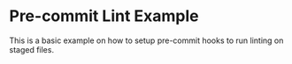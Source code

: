 # Pre-commit Lint Example

This is a basic example on how to setup pre-commit hooks to run linting on staged files.

